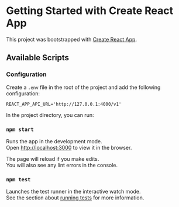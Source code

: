 # Getting Started with Create React App

This project was bootstrapped with [Create React App](https://github.com/facebook/create-react-app).

## Available Scripts

### Configuration
Create a `.env` file in the root of the project and add the following configuration:

`REACT_APP_API_URL='http://127.0.0.1:4000/v1'`

In the project directory, you can run:

### `npm start`

Runs the app in the development mode.\
Open [http://localhost:3000](http://localhost:3000) to view it in the browser.

The page will reload if you make edits.\
You will also see any lint errors in the console.

### `npm test`

Launches the test runner in the interactive watch mode.\
See the section about [running tests](https://facebook.github.io/create-react-app/docs/running-tests) for more information.
